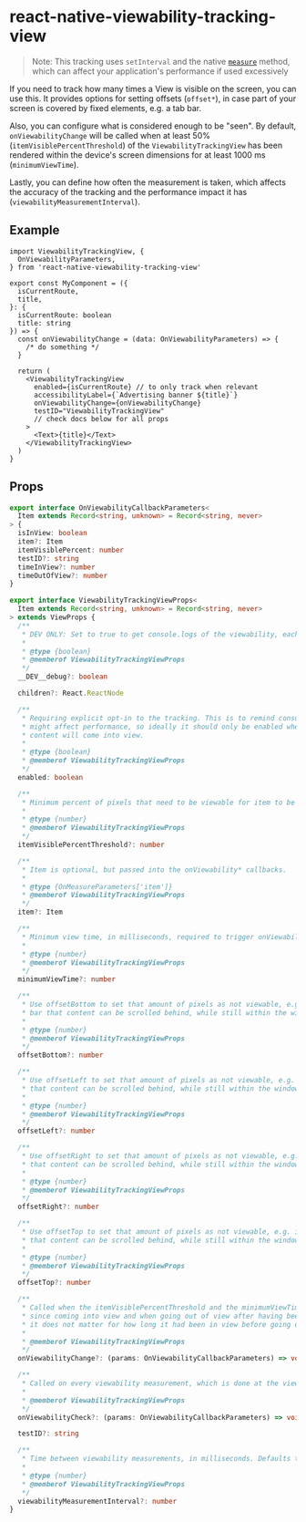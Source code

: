# react-native-viewability-tracking-view

> Note: This tracking uses `setInterval` and the native [`measure`](https://reactnative.dev/docs/direct-manipulation#measurecallback) method, which can affect your application's performance if used excessively

If you need to track how many times a View is visible on the screen, you can use this. It provides options for setting offsets (`offset*`), in case part of your screen is covered by fixed elements, e.g. a tab bar.

Also, you can configure what is considered enough to be "seen". By default, `onViewabilityChange` will be called when at least 50% (`itemVisiblePercentThreshold`) of the `ViewabilityTrackingView` has been rendered within the device's screen dimensions for at least 1000 ms (`minimumViewTime`).

Lastly, you can define how often the measurement is taken, which affects the accuracy of the tracking and the performance impact it has (`viewabilityMeasurementInterval`).

## Example

```tsx
import ViewabilityTrackingView, {
  OnViewabilityParameters,
} from 'react-native-viewability-tracking-view'

export const MyComponent = ({
  isCurrentRoute,
  title,
}: {
  isCurrentRoute: boolean
  title: string
}) => {
  const onViewabilityChange = (data: OnViewabilityParameters) => {
    /* do something */
  }

  return (
    <ViewabilityTrackingView
      enabled={isCurrentRoute} // to only track when relevant
      accessibilityLabel={`Advertising banner ${title}`}
      onViewabilityChange={onViewabilityChange}
      testID="ViewabilityTrackingView"
      // check docs below for all props
    >
      <Text>{title}</Text>
    </ViewabilityTrackingView>
  )
}
```

## Props

```ts
export interface OnViewabilityCallbackParameters<
  Item extends Record<string, unknown> = Record<string, never>
> {
  isInView: boolean
  item?: Item
  itemVisiblePercent: number
  testID?: string
  timeInView?: number
  timeOutOfView?: number
}

export interface ViewabilityTrackingViewProps<
  Item extends Record<string, unknown> = Record<string, never>
> extends ViewProps {
  /**
   * DEV ONLY: Set to true to get console.logs of the viewability, each time it's measured.
   *
   * @type {boolean}
   * @memberof ViewabilityTrackingViewProps
   */
  __DEV__debug?: boolean

  children?: React.ReactNode

  /**
   * Requiring explicit opt-in to the tracking. This is to remind consumers that viewability tracking
   * might affect performance, so ideally it should only be enabled when there is a chance that the
   * content will come into view.
   *
   * @type {boolean}
   * @memberof ViewabilityTrackingViewProps
   */
  enabled: boolean

  /**
   * Minimum percent of pixels that need to be viewable for item to be considered in view. Defaults to 50.
   *
   * @type {number}
   * @memberof ViewabilityTrackingViewProps
   */
  itemVisiblePercentThreshold?: number

  /**
   * Item is optional, but passed into the onViewability* callbacks.
   *
   * @type {OnMeasureParameters['item']}
   * @memberof ViewabilityTrackingViewProps
   */
  item?: Item

  /**
   * Minimum view time, in milliseconds, required to trigger onViewabilityChange. Defaults to 1000.
   *
   * @type {number}
   * @memberof ViewabilityTrackingViewProps
   */
  minimumViewTime?: number

  /**
   * Use offsetBottom to set that amount of pixels as not viewable, e.g. if there is a fixed bottom
   * bar that content can be scrolled behind, while still within the window of the device.
   *
   * @type {number}
   * @memberof ViewabilityTrackingViewProps
   */
  offsetBottom?: number

  /**
   * Use offsetLeft to set that amount of pixels as not viewable, e.g. if there is a fixed sidebar
   * that content can be scrolled behind, while still within the window of the device.
   *
   * @type {number}
   * @memberof ViewabilityTrackingViewProps
   */
  offsetLeft?: number

  /**
   * Use offsetRight to set that amount of pixels as not viewable, e.g. if there is a fixed sidebar
   * that content can be scrolled behind, while still within the window of the device.
   *
   * @type {number}
   * @memberof ViewabilityTrackingViewProps
   */
  offsetRight?: number

  /**
   * Use offsetTop to set that amount of pixels as not viewable, e.g. if there is a fixed header
   * that content can be scrolled behind, while still within the window of the device.
   *
   * @type {number}
   * @memberof ViewabilityTrackingViewProps
   */
  offsetTop?: number

  /**
   * Called when the itemVisiblePercentThreshold and the minimumViewTime is met for the first time
   * since coming into view and when going out of view after having been in view. In the latter case
   * it does not matter for how long it had been in view before going out of view.
   *
   * @memberof ViewabilityTrackingViewProps
   */
  onViewabilityChange?: (params: OnViewabilityCallbackParameters) => void

  /**
   * Called on every viewability measurement, which is done at the viewabilityMeasurementInterval.
   *
   * @memberof ViewabilityTrackingViewProps
   */
  onViewabilityCheck?: (params: OnViewabilityCallbackParameters) => void

  testID?: string

  /**
   * Time between viewability measurements, in milliseconds. Defaults to 200.
   *
   * @type {number}
   * @memberof ViewabilityTrackingViewProps
   */
  viewabilityMeasurementInterval?: number
}
```

